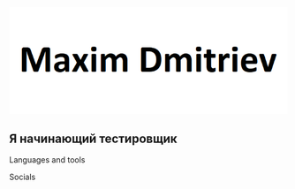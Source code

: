![Header](https://github.com/Maxim3613/Maxim3613/blob/main/assets/header.png)

## Я начинающий тестировщик

Languages and tools

Socials
<!--
**Maxim3613/Maxim3613** is a ✨ _special_ ✨ repository because its `README.md` (this file) appears on your GitHub profile.

Here are some ideas to get you started:

- 🔭 I’m currently working on ...
- 🌱 I’m currently learning ...
- 👯 I’m looking to collaborate on ...
- 🤔 I’m looking for help with ...
- 💬 Ask me about ...
- 📫 How to reach me: ...
- 😄 Pronouns: ...
- ⚡ Fun fact: ...
-->
